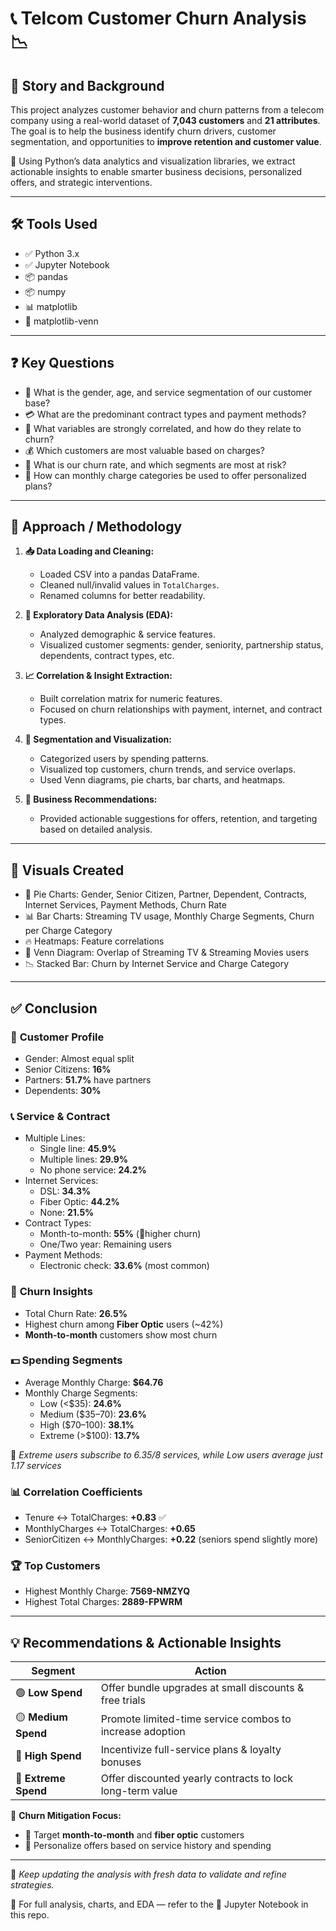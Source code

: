 # 📞 Telcom Customer Churn Analysis 📉

## 📖 Story and Background

This project analyzes customer behavior and churn patterns from a telecom company using a real-world dataset of **7,043 customers** and **21 attributes**. The goal is to help the business identify churn drivers, customer segmentation, and opportunities to **improve retention and customer value**.

📌 Using Python’s data analytics and visualization libraries, we extract actionable insights to enable smarter business decisions, personalized offers, and strategic interventions.

---

## 🛠️ Tools Used

- ✅ Python 3.x  
- ✅ Jupyter Notebook  
- 📦 pandas  
- 📦 numpy  
- 📊 matplotlib  
- 🔘 matplotlib-venn  

---

## ❓ Key Questions

- 👤 What is the gender, age, and service segmentation of our customer base?  
- 💳 What are the predominant contract types and payment methods?  
- 🔗 What variables are strongly correlated, and how do they relate to churn?  
- 💰 Which customers are most valuable based on charges?  
- 🚪 What is our churn rate, and which segments are most at risk?  
- 🎯 How can monthly charge categories be used to offer personalized plans?

---

## 🧠 Approach / Methodology

1. **📥 Data Loading and Cleaning:**  
   - Loaded CSV into a pandas DataFrame.  
   - Cleaned null/invalid values in `TotalCharges`.  
   - Renamed columns for better readability.

2. **🔎 Exploratory Data Analysis (EDA):**  
   - Analyzed demographic & service features.  
   - Visualized customer segments: gender, seniority, partnership status, dependents, contract types, etc.

3. **📈 Correlation & Insight Extraction:**  
   - Built correlation matrix for numeric features.  
   - Focused on churn relationships with payment, internet, and contract types.

4. **🧩 Segmentation and Visualization:**  
   - Categorized users by spending patterns.  
   - Visualized top customers, churn trends, and service overlaps.  
   - Used Venn diagrams, pie charts, bar charts, and heatmaps.

5. **📢 Business Recommendations:**  
   - Provided actionable suggestions for offers, retention, and targeting based on detailed analysis.

---

## 📸 Visuals Created

- 🥧 Pie Charts: Gender, Senior Citizen, Partner, Dependent, Contracts, Internet Services, Payment Methods, Churn Rate  
- 📊 Bar Charts: Streaming TV usage, Monthly Charge Segments, Churn per Charge Category  
- 🔥 Heatmaps: Feature correlations  
- 🔘 Venn Diagram: Overlap of Streaming TV & Streaming Movies users  
- 📉 Stacked Bar: Churn by Internet Service and Charge Category  

---

## ✅ Conclusion

### 👥 **Customer Profile**
- Gender: Almost equal split  
- Senior Citizens: **16%**  
- Partners: **51.7%** have partners  
- Dependents: **30%**

### 📞 **Service & Contract**
- Multiple Lines:  
  - Single line: **45.9%**  
  - Multiple lines: **29.9%**  
  - No phone service: **24.2%**  
- Internet Services:  
  - DSL: **34.3%**  
  - Fiber Optic: **44.2%**  
  - None: **21.5%**  
- Contract Types:  
  - Month-to-month: **55%** (🔺higher churn)  
  - One/Two year: Remaining users  
- Payment Methods:  
  - Electronic check: **33.6%** (most common)

### 🚪 **Churn Insights**
- Total Churn Rate: **26.5%**  
- Highest churn among **Fiber Optic** users (~42%)  
- **Month-to-month** customers show most churn  

### 💵 **Spending Segments**
- Average Monthly Charge: **$64.76**  
- Monthly Charge Segments:
  - Low (<$35): **24.6%**  
  - Medium ($35–70): **23.6%**  
  - High ($70–100): **38.1%**  
  - Extreme (>$100): **13.7%**

📌 *Extreme users subscribe to 6.35/8 services, while Low users average just 1.17 services*

### 📊 **Correlation Coefficients**
- Tenure ↔ TotalCharges: **+0.83** ✅  
- MonthlyCharges ↔ TotalCharges: **+0.65**  
- SeniorCitizen ↔ MonthlyCharges: **+0.22** (seniors spend slightly more)

### 🏆 **Top Customers**
- Highest Monthly Charge: **7569-NMZYQ**  
- Highest Total Charges: **2889-FPWRM**

---

## 💡 Recommendations & Actionable Insights

| Segment | Action |
|--------|--------|
| 🟢 **Low Spend** | Offer bundle upgrades at small discounts & free trials |
| 🟡 **Medium Spend** | Promote limited-time service combos to increase adoption |
| 🔴 **High Spend** | Incentivize full-service plans & loyalty bonuses |
| 🔵 **Extreme Spend** | Offer discounted yearly contracts to lock long-term value |

🔁 **Churn Mitigation Focus:**
- 🎯 Target **month-to-month** and **fiber optic** customers  
- 🧩 Personalize offers based on service history and spending  

---

📌 *Keep updating the analysis with fresh data to validate and refine strategies.*

📎 For full analysis, charts, and EDA — refer to the 📓 Jupyter Notebook in this repo.

